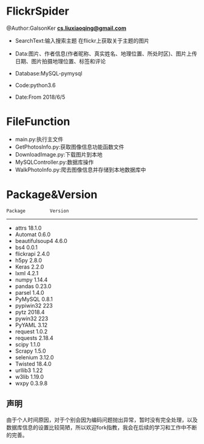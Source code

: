 FlickrSpider
==
@Author:GalsonKer
**cs.liuxiaoqing@gmail.com**

 - SearchText:输入搜索主题 在flickr上获取关于主题的图片
 
 - Data:图片、作者信息(作者昵称、真实姓名、地理位置、所处时区)、图片上传日期、图片拍摄地理位置、标签和评论
 
 - Database:MySQL-pymysql
 
 - Code:python3.6
 
 - Date:From 2018/6/5
 
FileFunction
==
 - main.py:执行主文件
 - GetPhotosInfo.py:获取图像信息功能函数文件
 - DownloadImage.py:下载图片到本地
 - MySQLController.py:数据库操作
 - WalkPhotoInfo.py:爬去图像信息并存储到本地数据库中
 
Package&Version
==
    Package         Version
------------------- -------------
 - attrs               18.1.0
 - Automat             0.6.0
 - beautifulsoup4      4.6.0
 - bs4                 0.0.1
 - flickrapi           2.4.0
 - h5py                2.8.0
 - Keras               2.2.0
 - lxml                4.2.1
 - numpy               1.14.4
 - pandas              0.23.0
 - parsel              1.4.0
 - PyMySQL             0.8.1
 - pypiwin32           223
 - pytz                2018.4
 - pywin32             223
 - PyYAML              3.12
 - request             1.0.2
 - requests            2.18.4
 - scipy               1.1.0
 - Scrapy              1.5.0
 - selenium            3.12.0
 - Twisted             18.4.0
 - urllib3             1.22
 - w3lib               1.19.0
 - wxpy                0.3.9.8
 
 声明
 --
 
 由于个人时间原因，对于个别会因为编码问题抛出异常，暂时没有完全处理，以及数据库信息的设置比较简陋，所以欢迎fork指教，我会在后续的学习和工作中不断的完善。
 
